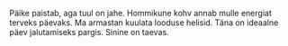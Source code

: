 Päike paistab, aga tuul on jahe.
Hommikune kohv annab mulle energiat terveks päevaks.
Ma armastan kuulata looduse helisid.
Täna on ideaalne päev jalutamiseks pargis.
Sinine on taevas.